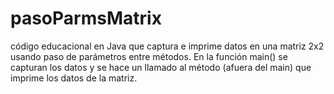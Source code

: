 # pasoParmsMatrix
código educacional en Java que captura e imprime datos en una matriz 2x2 usando paso de parámetros entre métodos. En la función main() se capturan los datos y se hace un llamado al método (afuera del main) que imprime los datos de la matriz.

